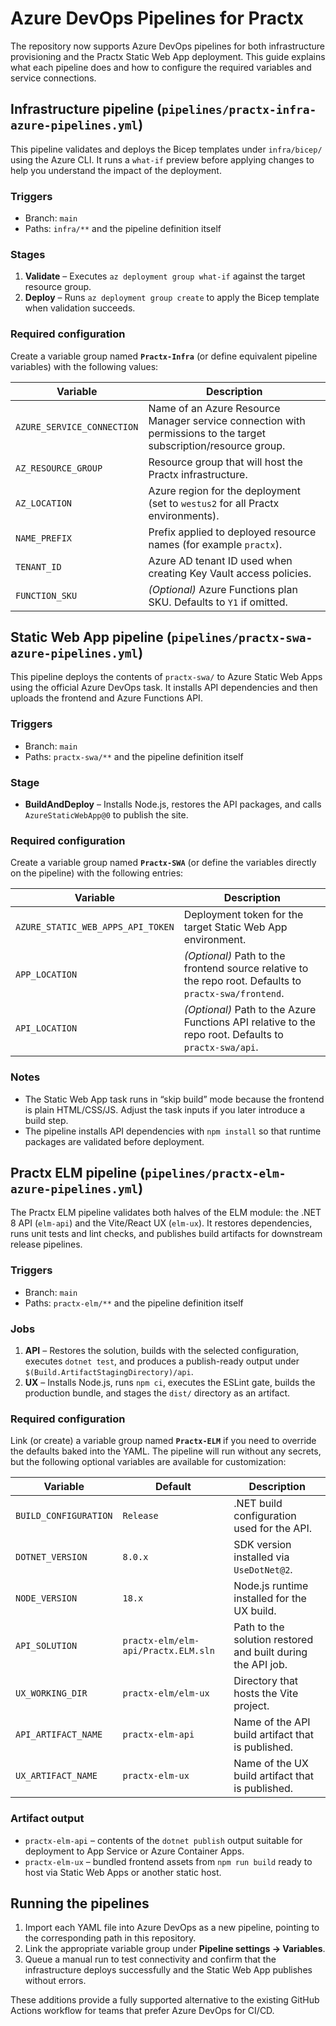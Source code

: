 # Azure DevOps Pipelines for Practx

The repository now supports Azure DevOps pipelines for both infrastructure provisioning and the Practx Static Web App deployment. This guide explains what each pipeline does and how to configure the required variables and service connections.

## Infrastructure pipeline (`pipelines/practx-infra-azure-pipelines.yml`)

This pipeline validates and deploys the Bicep templates under `infra/bicep/` using the Azure CLI. It runs a `what-if` preview before applying changes to help you understand the impact of the deployment.

### Triggers
- Branch: `main`
- Paths: `infra/**` and the pipeline definition itself

### Stages
1. **Validate** – Executes `az deployment group what-if` against the target resource group.
2. **Deploy** – Runs `az deployment group create` to apply the Bicep template when validation succeeds.

### Required configuration
Create a variable group named **`Practx-Infra`** (or define equivalent pipeline variables) with the following values:

| Variable | Description |
| --- | --- |
| `AZURE_SERVICE_CONNECTION` | Name of an Azure Resource Manager service connection with permissions to the target subscription/resource group. |
| `AZ_RESOURCE_GROUP` | Resource group that will host the Practx infrastructure. |
| `AZ_LOCATION` | Azure region for the deployment (set to `westus2` for all Practx environments). |
| `NAME_PREFIX` | Prefix applied to deployed resource names (for example `practx`). |
| `TENANT_ID` | Azure AD tenant ID used when creating Key Vault access policies. |
| `FUNCTION_SKU` | *(Optional)* Azure Functions plan SKU. Defaults to `Y1` if omitted. |

## Static Web App pipeline (`pipelines/practx-swa-azure-pipelines.yml`)

This pipeline deploys the contents of `practx-swa/` to Azure Static Web Apps using the official Azure DevOps task. It installs API dependencies and then uploads the frontend and Azure Functions API.

### Triggers
- Branch: `main`
- Paths: `practx-swa/**` and the pipeline definition itself

### Stage
- **BuildAndDeploy** – Installs Node.js, restores the API packages, and calls `AzureStaticWebApp@0` to publish the site.

### Required configuration
Create a variable group named **`Practx-SWA`** (or define the variables directly on the pipeline) with the following entries:

| Variable | Description |
| --- | --- |
| `AZURE_STATIC_WEB_APPS_API_TOKEN` | Deployment token for the target Static Web App environment. |
| `APP_LOCATION` | *(Optional)* Path to the frontend source relative to the repo root. Defaults to `practx-swa/frontend`. |
| `API_LOCATION` | *(Optional)* Path to the Azure Functions API relative to the repo root. Defaults to `practx-swa/api`. |

### Notes
- The Static Web App task runs in “skip build” mode because the frontend is plain HTML/CSS/JS. Adjust the task inputs if you later introduce a build step.
- The pipeline installs API dependencies with `npm install` so that runtime packages are validated before deployment.

## Practx ELM pipeline (`pipelines/practx-elm-azure-pipelines.yml`)

The Practx ELM pipeline validates both halves of the ELM module: the .NET 8 API (`elm-api`) and the Vite/React UX (`elm-ux`). It restores dependencies, runs unit tests and lint checks, and publishes build artifacts for downstream release pipelines.

### Triggers
- Branch: `main`
- Paths: `practx-elm/**` and the pipeline definition itself

### Jobs
1. **API** – Restores the solution, builds with the selected configuration, executes `dotnet test`, and produces a publish-ready output under `$(Build.ArtifactStagingDirectory)/api`.
2. **UX** – Installs Node.js, runs `npm ci`, executes the ESLint gate, builds the production bundle, and stages the `dist/` directory as an artifact.

### Required configuration
Link (or create) a variable group named **`Practx-ELM`** if you need to override the defaults baked into the YAML. The pipeline will run without any secrets, but the following optional variables are available for customization:

| Variable | Default | Description |
| --- | --- | --- |
| `BUILD_CONFIGURATION` | `Release` | .NET build configuration used for the API. |
| `DOTNET_VERSION` | `8.0.x` | SDK version installed via `UseDotNet@2`. |
| `NODE_VERSION` | `18.x` | Node.js runtime installed for the UX build. |
| `API_SOLUTION` | `practx-elm/elm-api/Practx.ELM.sln` | Path to the solution restored and built during the API job. |
| `UX_WORKING_DIR` | `practx-elm/elm-ux` | Directory that hosts the Vite project. |
| `API_ARTIFACT_NAME` | `practx-elm-api` | Name of the API build artifact that is published. |
| `UX_ARTIFACT_NAME` | `practx-elm-ux` | Name of the UX build artifact that is published. |

### Artifact output
- `practx-elm-api` – contents of the `dotnet publish` output suitable for deployment to App Service or Azure Container Apps.
- `practx-elm-ux` – bundled frontend assets from `npm run build` ready to host via Static Web Apps or another static host.

## Running the pipelines
1. Import each YAML file into Azure DevOps as a new pipeline, pointing to the corresponding path in this repository.
2. Link the appropriate variable group under **Pipeline settings → Variables**.
3. Queue a manual run to test connectivity and confirm that the infrastructure deploys successfully and the Static Web App publishes without errors.

These additions provide a fully supported alternative to the existing GitHub Actions workflow for teams that prefer Azure DevOps for CI/CD.
